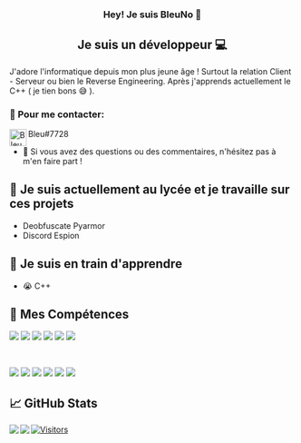 <h3 align="center">
Hey! Je suis BleuNo 👋
</h3>

<h2 align="center">
Je suis un développeur 💻
</h2> 

J'adore l'informatique depuis mon plus jeune âge ! Surtout la relation Client - Serveur ou bien le Reverse Engineering. Après j'apprends actuellement le C++ ( je tien bons 😅 ).

### 🤝 Pour me contacter:

<a href="https://discord.com"><img align="left" src="https://w7.pngwing.com/pngs/960/994/png-transparent-discord-computer-icons-android-online-chat-world-wide-web-blue-angle-rectangle.png" alt="BleuNo" width="30px" /></a>
Bleu#7728
</br>
- 💬 Si vous avez des questions ou des commentaires, n'hésitez pas à m'en faire part !

## 🔭 Je suis actuellement au lycée et je travaille sur ces projets

- Deobfuscate Pyarmor
- Discord Espion

## 🌱 Je suis en train d'apprendre

- 😭 C++

## 💼 Mes Compétences 

![](https://img.shields.io/badge/Code-React-informational?style=flat&logo=react&color=61DAFB)
![](https://img.shields.io/badge/Code-JavaScript-informational?style=flat&logo=JavaScript&color=F7DF1E)
![](https://img.shields.io/badge/Code-TypeScript-informational?style=flat&logo=typescript&color=0074C2)
![](https://img.shields.io/badge/Code-SQLite-informational?style=flat&logo=SQLite&color=003B57)
![](https://img.shields.io/badge/Code-Python-informational?style=flat&logo=Python&color=003B57)
![](https://img.shields.io/badge/Code-C++-informational?style=flat&logo=c&color=2C5593)

</br>

![](https://img.shields.io/badge/Tools-NPM-informational?style=flat&logo=NPM&color=CB3837)
![](https://img.shields.io/badge/Tools-Yarn-informational?style=flat&logo=Yarn&color=2C8EBB)
![](https://img.shields.io/badge/Tools-Postman-informational?style=flat&logo=Postman&color=FF6C37)
![](https://img.shields.io/badge/Tools-Heroku-informational?style=flat&logo=Heroku&color=430098)
![](https://img.shields.io/badge/Tools-Git-informational?style=flat&logo=Git&color=F05032)
![](https://img.shields.io/badge/Tools-GitHub-informational?style=flat&logo=GitHub&color=181717)

## 📈 GitHub Stats 

<img align="left" src="https://github-readme-stats.vercel.app/api?username=Bleu-No&show_icons=true&theme=dark"/>
<img align="left" src="https://github-readme-stats.vercel.app/api/top-langs/?username=Bleu-No&layout=compact&theme=dark"/>

[![Visitors](https://visitor-badge.glitch.me/badge?page_id=Bleu-No.Bleu-No)](https://github.com/Bleu-No)
